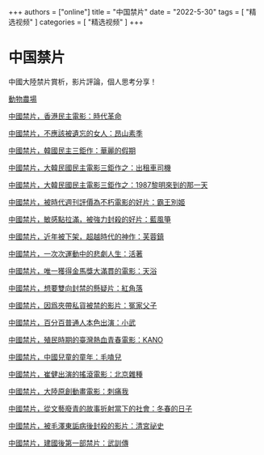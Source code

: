 +++
authors = ["online"]
title = "中国禁片"
date = "2022-5-30"
tags = [
    "精选视频"
]
categories = [
    "精选视频"
]
+++

# 中国禁片

中國大陸禁片賞析，影片評論，個人思考分享！

[動物農場](https://www.ganjing.com/s/wKyrx9DV09)

[中國禁片，香港民主電影：時代革命](https://www.ganjing.com/s/nlErWVEQWx)

[中國禁片，不應該被遺忘的女人：昂山素季](https://www.ganjing.com/s/0Dak3MnpYB)

[中國禁片，韓國民主三鉅作：華麗的假期](https://www.ganjing.com/s/0Dako83qlv)

[中國禁片，大韓民國民主電影三鉅作之：出租車司機](https://www.ganjing.com/s/pqgr0GkNrQ)

[中國禁片，大韓民國民主電影三鉅作之：1987黎明來到的那一天](https://www.ganjing.com/s/nlErE6O2lb)

[中國禁片，被時代週刊評價為不朽電影的好片：霸王別姬](https://www.ganjing.com/s/wKyrOrwXmg)

[中國禁片，敏感點拉滿，被強力封殺的好片：藍風箏](https://www.ganjing.com/s/nlEreJewMb)

[中國禁片，近年被下架，超越時代的神作：芙蓉鎮](https://www.ganjing.com/s/AGEXe212E7)

[中國禁片，一次次運動中的悲劇人生：活著](https://www.ganjing.com/s/0jv9ponvv)

[中國禁片，唯一獲得金馬獎大滿貫的電影：天浴](https://www.ganjing.com/s/KxAqKvx0My)

[中國禁片，想要雙向封禁的懸疑片：紅角落](https://www.ganjing.com/s/7RkNOAoA8V)

[中國禁片，因爲夾帶私貨被禁的影片：冤家父子](https://www.ganjing.com/s/QE7x6aDxle)

[中國禁片，百分百普通人本色出演：小武](https://www.ganjing.com/s/VxaZZYRpaV)

[中國禁片，殖民時期的臺灣熱血青春電影：KANO](https://www.ganjing.com/s/ZYeZgke83q)

[中國禁片，中國兒童的童年：毛嗑兒](https://www.ganjing.com/s/KxAqV9G0pz)

[中國禁片，崔健出演的搖滾電影：北京雜種](https://www.ganjing.com/s/QE7xo6nOVx)

[中國禁片，大陸原創動畫電影：刺痛我](https://www.ganjing.com/s/VxaZmvm0rk)

[中國禁片，從文藝廢青的故事折射當下的社會：冬春的日子](https://www.ganjing.com/s/AGEX2pQ6aa)

[中國禁片，被毛澤東詬病後封殺的影片：清宮祕史](https://www.ganjing.com/s/4OnN6jeJO)

[中國禁片，建國後第一部禁片：武訓傳](https://www.ganjing.com/s/J49b2vD1v)

